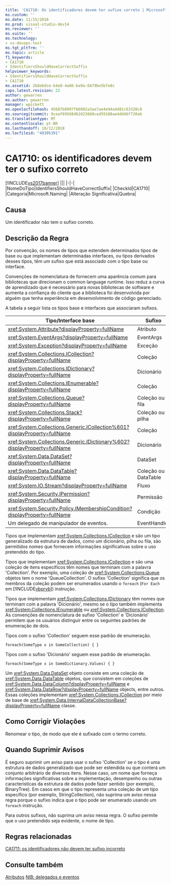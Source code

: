 ```yaml
---
title: 'CA1710: Os identificadores devem ter sufixo correto | Microsoft Docs'
ms.custom: ''
ms.date: 11/15/2016
ms.prod: visual-studio-dev14
ms.reviewer: ''
ms.suite: ''
ms.technology:
- vs-devops-test
ms.tgt_pltfrm: ''
ms.topic: article
f1_keywords:
- CA1710
- IdentifiersShouldHaveCorrectSuffix
helpviewer_keywords:
- IdentifiersShouldHaveCorrectSuffix
- CA1710
ms.assetid: 2b8e6dce-b4e8-4a66-ba9a-6b79be5bfe8c
caps.latest.revision: 22
author: gewarren
ms.author: gewarren
manager: wpickett
ms.openlocfilehash: 45687b8997f66002a3ae7ae4e94a4d81c63320c8
ms.sourcegitcommit: 9ceaf69568d61023868ced59108ae4dd46f720ab
ms.translationtype: MT
ms.contentlocale: pt-BR
ms.lasthandoff: 10/12/2018
ms.locfileid: "49305391"
---
```

# <a name="ca1710-identifiers-should-have-correct-suffix"></a>CA1710: os identificadores devem ter o sufixo correto
[!INCLUDE[vs2017banner](../includes/vs2017banner.md)]
|||
|-|-|
|NomeDoTipo|IdentifiersShouldHaveCorrectSuffix|
|CheckId|CA1710|
|Categoria|Microsoft.Naming|
|Alteração Significativa|Quebra|

## <a name="cause"></a>Causa
 Um identificador não tem o sufixo correto.

## <a name="rule-description"></a>Descrição da Regra
 Por convenção, os nomes de tipos que estendem determinados tipos de base ou que implementam determinadas interfaces, ou tipos derivados desses tipos, têm um sufixo que está associado com o tipo base ou interface.

 Convenções de nomenclatura de fornecem uma aparência comum para bibliotecas que direcionam o common language runtime. Isso reduz a curva de aprendizado que é necessário para novas bibliotecas de software e aumenta a confiança do cliente que a biblioteca foi desenvolvida por alguém que tenha experiência em desenvolvimento de código gerenciado.

 A tabela a seguir lista os tipos base e interfaces que associaram sufixos.

|Tipo/Interface base|Sufixo|
|--------------------------|------------|
|<xref:System.Attribute?displayProperty=fullName>|Atributo|
|<xref:System.EventArgs?displayProperty=fullName>|EventArgs|
|<xref:System.Exception?displayProperty=fullName>|Exceção|
|<xref:System.Collections.ICollection?displayProperty=fullName>|Coleção|
|<xref:System.Collections.IDictionary?displayProperty=fullName>|Dicionário|
|<xref:System.Collections.IEnumerable?displayProperty=fullName>|Coleção|
|<xref:System.Collections.Queue?displayProperty=fullName>|Coleção ou fila|
|<xref:System.Collections.Stack?displayProperty=fullName>|Coleção ou pilha|
|<xref:System.Collections.Generic.ICollection%601?displayProperty=fullName>|Coleção|
|<xref:System.Collections.Generic.IDictionary%602?displayProperty=fullName>|Dicionário|
|<xref:System.Data.DataSet?displayProperty=fullName>|DataSet|
|<xref:System.Data.DataTable?displayProperty=fullName>|Coleção ou DataTable|
|<xref:System.IO.Stream?displayProperty=fullName>|Fluxo|
|<xref:System.Security.IPermission?displayProperty=fullName>|Permissão|
|<xref:System.Security.Policy.IMembershipCondition?displayProperty=fullName>|Condição|
|Um delegado de manipulador de eventos.|EventHandler|

 Tipos que implementam <xref:System.Collections.ICollection> e são um tipo generalizado da estrutura de dados, como um dicionário, pilha ou fila, são permitidos nomes que fornecem informações significativas sobre o uso pretendido do tipo.

 Tipos que implementam <xref:System.Collections.ICollection> e são uma coleção de itens específicos têm nomes que terminam com a palavra 'Collection'. Por exemplo, uma coleção de <xref:System.Collections.Queue> objetos tem o nome 'QueueCollection'. O sufixo 'Collection' significa que os membros da coleção podem ser enumerados usando o `foreach` (`For Each` em [!INCLUDE[vbprvb](../includes/vbprvb-md.md)]) instrução.

 Tipos que implementam <xref:System.Collections.IDictionary> têm nomes que terminam com a palavra 'Dicionário', mesmo se o tipo também implementa <xref:System.Collections.IEnumerable> ou <xref:System.Collections.ICollection>. As convenções de nomenclatura de sufixo 'Collection' e 'Dicionário' permitem que os usuários distinguir entre os seguintes padrões de enumeração de dois.

 Tipos com o sufixo 'Collection' seguem esse padrão de enumeração.

```
foreach(SomeType x in SomeCollection) { }
```

 Tipos com o sufixo 'Dicionário' seguem esse padrão de enumeração.

```
foreach(SomeType x in SomeDictionary.Values) { }
```

 Um <xref:System.Data.DataSet> objeto consiste em uma coleção de <xref:System.Data.DataTable> objetos, que consistem em coleções de <xref:System.Data.DataColumn?displayProperty=fullName> e <xref:System.Data.DataRow?displayProperty=fullName> objects, entre outros. Essas coleções implementam <xref:System.Collections.ICollection> por meio de base de <xref:System.Data.InternalDataCollectionBase?displayProperty=fullName> classe.

## <a name="how-to-fix-violations"></a>Como Corrigir Violações
 Renomear o tipo, de modo que ele é sufixado com o termo correto.

## <a name="when-to-suppress-warnings"></a>Quando Suprimir Avisos
 É seguro suprimir um aviso para usar o sufixo 'Collection' se o tipo é uma estrutura de dados generalizado que pode ser estendida ou que conterá um conjunto arbitrário de diversos itens. Nesse caso, um nome que forneça informações significativas sobre a implementação, desempenho ou outras características da estrutura de dados pode fazer sentido (por exemplo, BinaryTree). Em casos em que o tipo representa uma coleção de um tipo específico (por exemplo, StringCollection), não suprima um aviso nessa regra porque o sufixo indica que o tipo pode ser enumerado usando um `foreach` instrução.

 Para outros sufixos, não suprima um aviso nessa regra. O sufixo permite que o uso pretendido seja evidente, o nome de tipo.

## <a name="related-rules"></a>Regras relacionadas
 [CA1711: os identificadores não devem ter sufixo incorreto](../code-quality/ca1711-identifiers-should-not-have-incorrect-suffix.md)

## <a name="see-also"></a>Consulte também
 [Atributos](http://msdn.microsoft.com/library/ee0038ef-b247-4747-a650-3c5c5cd58d8b) [NIB: delegados e eventos](http://msdn.microsoft.com/en-us/d98fd58b-fa4f-4598-8378-addf4355a115)



